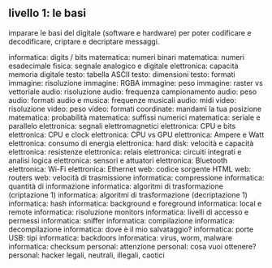## livello 1: le basi

imparare le basi del digitale (software e hardware) per poter codificare e decodificare, criptare e decriptare messaggi.

informatica: digits / bits
matematica: numeri binari
matematica: numeri esadecimale
fisica: segnale analogico e digitale
elettronica: capacità memoria digitale
testo: tabella ASCII
testo: dimensioni
testo: formati
immagine: risoluzione
immagine: RGBA
immagine: peso
immagine: raster vs vettoriale
audio: risoluzione
audio: frequenza campionamento
audio: peso
audio: formati
audio e musica: frequenze musicali
audio: midi
video: risoluzione
video: peso
video: formati
coordinate: mandami la tua posizione
matematica: probabilità
matematica: suffissi numerici
matematica: seriale e parallelo
elettronica: segnali elettromagnetici
elettronica: CPU e bits
elettronica: CPU e clock
elettronica: CPU vs GPU
elettronica: Ampere e Watt
elettronica: consumo di energia
elettronica: hard disk: velocità e capacità
elettronica: resistenze
elettronica: relais
elettronica: circuiti integrati e analisi logica
elettronica: sensori e attuatori
elettronica: Bluetooth
elettronica: Wi-Fi
elettronica: Ethernet
web: codice sorgente HTML
web: routers
web: velocità di trasmissione
informatica: compressione
informatica: quantità di informazione
informatica: algoritmi di trasformazione (criptazione 1)
informatica: algoritmi di trasformazione (decriptazione 1)
informatica: hash
informatica: background e foreground
informatica: local e remote
informatica: risoluzione monitors
informatica: livelli di accesso e permessi
informatica: sniffer
informatica: compilazione
informatica: decompilazione
informatica: dove è il mio salvataggio?
informatica: porte USB: tipi
informatica: backdoors
informatica: virus, worm, malware
informatica: checksum
personal: attenzione
personal: cosa vuoi ottenere?
personal: hacker legali, neutrali, illegali, caotici

